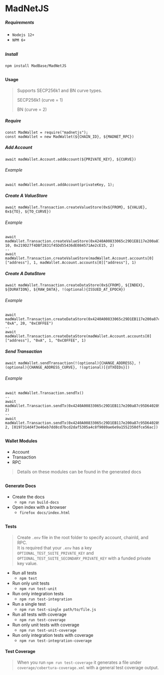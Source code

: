 # MadNetJS

##### Requirements
- `Nodejs 12+`
- `NPM 6+`
##

##### Install
`npm install MadBase/MadNetJS`
##

#### Usage
> Supports SECP256k1 and BN curve types. 
> 
> SECP256k1 (curve = 1) 
> 
> BN (curve = 2)
##### Require
```
const MadWallet = require("madnetjs");
const madWallet = new MadWallet(${CHAIN_ID}, ${MADNET_RPC})
```

##### Add Account
```
await madWallet.Account.addAccount(${PRIVATE_KEY}, ${CURVE})
```
###### Example
```
await madWallet.Account.addAccount(privateKey, 1);
```

##### Create A ValueStore

```
await madWallet.Transaction.createValueStore(0x${FROM}, ${VALUE}, 0x${TO}, ${TO_CURVE})
```
###### Example
```
await madWallet.Transaction.createValueStore(0x4240A00833065c29D1EB117e200a87c95D640289, 10, 0x219D27f4DBf2831f45Dd55436dE084571Ae2cE15, 2)
--
await madWallet.Transaction.createValueStore(madWallet.Account.accounts[0]["address"], 1, madWallet.Account.accounts[0]["address"], 1)
```

##### Create A DataStore
```
await madWallet.Transaction.createDataStore(0x${FROM}, ${INDEX}, ${DURATION}, ${RAW_DATA}, !(optional){ISSUED_AT_EPOCH})
```
###### Example
```
await  madWallet.Transaction.createDataStore(0x4240A00833065c29D1EB117e200a87c95D640289, "0xA", 20, "0xC0FFEE")
--
await madWallet.Transaction.createDataStore(madWallet.Account.accounts[0]["address"], "0xA", 1, "0xC0FFEE", 1)
```

##### Send Transaction
```
await madWallet.sendTransaction(!(optional){CHANGE_ADDRESS}, !(optional){CHANGE_ADDRESS_CURVE}, !(optional)[{UTXOIDs}])
```
###### Example
```
await madWallet.Transaction.sendTx()
--
await madWallet.Transaction.sendTx(0x4240A00833065c29D1EB117e200a87c95D640289, 2)
--
await madWallet.Transaction.sendTx(0x4240A00833065c29D1EB117e200a87c95D640289, 2, [0197314d4f3e46eb7dd8cd7bcd2daf5305a4c8f9089ae6e9a1552350dfce56ac])
```
##
#### Wallet Modules
- Account 
- Transaction
- RPC
> Details on these modules can be found in the generated docs
##

#### Generate Docs
- Create the docs 
	- `npm run build-docs` 
- Open index with a browser
	- `firefox docs/index.html` 
##

#### Tests
> Create `.env` file in the root folder to specify account, chainId, and RPC.  
  It is required that your `.env` has a key `OPTIONAL_TEST_SUITE_PRIVATE_KEY` and  `OPTIONAL_TEST_SUITE_SECONDARY_PRIVATE_KEY` with a funded private key value.  

- Run all tests
	- `npm test`
- Run only unit tests
	- `npm run test-unit`
- Run only integration tests
	- `npm run test-integration`
- Run a single test
	- `npm run test-single path/to/file.js`
- Run all tests with coverage
	- `npm run test-coverage`
- Run only unit tests with coverage
	- `npm run test-unit-coverage`
- Run only integration tests with coverage
	- `npm run test-integration-coverage`

#### Test Coverage
> When you run `npm run test-coverage` it generates a file under `coverage/cobertura-coverage.xml` with a general test coverage output.
